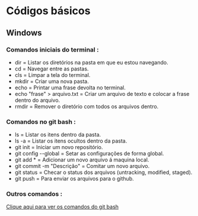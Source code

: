 # Códigos básicos

## Windows

### Comandos iniciais do terminal :
 - dir = Listar os diretórios na pasta em que eu estou navegando. 
 - cd = Navegar entre as pastas.
 - cls = Limpar a tela do terminal.
 - mkdir = Criar uma nova pasta.
 - echo = Printar uma frase devolta no terminal.
 - echo "frase" > arquivo.txt = Criar um arquivo de texto e colocar a frase dentro do arquivo.
 - rmdir = Remover o diretório com todos os arquivos dentro.

### Comandos no git bash :
 - ls = Listar os itens dentro da pasta.
 - ls -a = Listar os itens ocultos dentro da pasta.
 - git init = Iniciar um novo repositório.
 - git config --global = Setar as configurações de forma global.
 - git add * = Adicionar um novo arquivo á maquina local.
 - git commit -m "Descrição" = Comitar um novo arquivo. 
 - git status = Checar o status dos arquivos (untracking, modified, staged).
 - git push = Para enviar os arquivos para o github.

 ### Outros comandos :
  [Clique aqui para ver os comandos do git bash](https://comandosgit.github.io)


